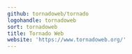 ```yaml
---
github: tornadoweb/tornado
logohandle: tornadoweb
sort: tornadoweb
title: Tornado Web
website: 'https://www.tornadoweb.org/'
---
```

